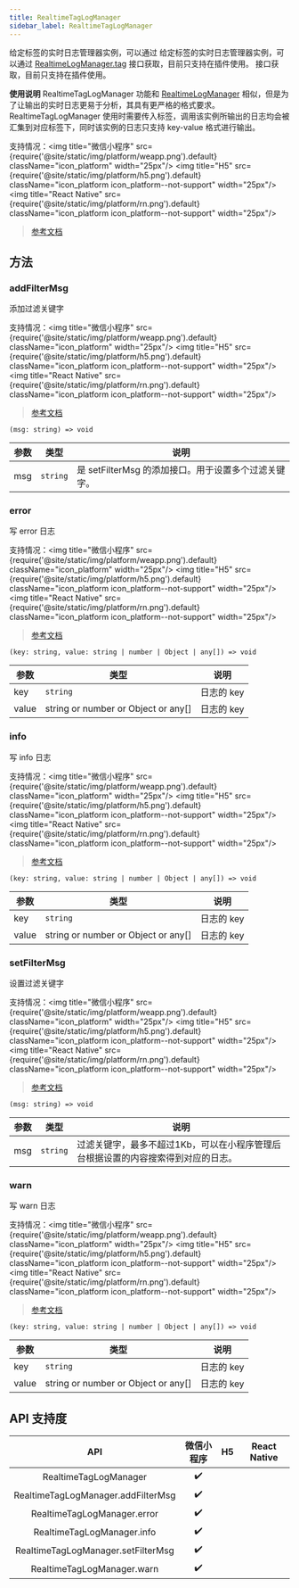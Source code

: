 ```yaml
---
title: RealtimeTagLogManager
sidebar_label: RealtimeTagLogManager
---
```


给定标签的实时日志管理器实例，可以通过 给定标签的实时日志管理器实例，可以通过 [RealtimeLogManager.tag](./RealtimeLogManager#tag) 接口获取，目前只支持在插件使用。 接口获取，目前只支持在插件使用。

**使用说明**
RealtimeTagLogManager 功能和 [RealtimeLogManager](./RealtimeLogManager) 相似，但是为了让输出的实时日志更易于分析，其具有更严格的格式要求。
RealtimeTagLogManager 使用时需要传入标签，调用该实例所输出的日志均会被汇集到对应标签下，同时该实例的日志只支持 key-value 格式进行输出。

支持情况：<img title="微信小程序" src={require('@site/static/img/platform/weapp.png').default} className="icon_platform" width="25px"/> <img title="H5" src={require('@site/static/img/platform/h5.png').default} className="icon_platform icon_platform--not-support" width="25px"/> <img title="React Native" src={require('@site/static/img/platform/rn.png').default} className="icon_platform icon_platform--not-support" width="25px"/>

> [参考文档](https://developers.weixin.qq.com/miniprogram/dev/api/base/debug/RealtimeTagLogManager.html)

## 方法

### addFilterMsg

添加过滤关键字

支持情况：<img title="微信小程序" src={require('@site/static/img/platform/weapp.png').default} className="icon_platform" width="25px"/> <img title="H5" src={require('@site/static/img/platform/h5.png').default} className="icon_platform icon_platform--not-support" width="25px"/> <img title="React Native" src={require('@site/static/img/platform/rn.png').default} className="icon_platform icon_platform--not-support" width="25px"/>

> [参考文档](https://developers.weixin.qq.com/miniprogram/dev/api/base/debug/RealtimeTagLogManager.addFilterMsg.html)

```tsx
(msg: string) => void
```

| 参数 | 类型 | 说明 |
| --- | --- | --- |
| msg | `string` | 是 setFilterMsg 的添加接口。用于设置多个过滤关键字。 |

### error

写 error 日志

支持情况：<img title="微信小程序" src={require('@site/static/img/platform/weapp.png').default} className="icon_platform" width="25px"/> <img title="H5" src={require('@site/static/img/platform/h5.png').default} className="icon_platform icon_platform--not-support" width="25px"/> <img title="React Native" src={require('@site/static/img/platform/rn.png').default} className="icon_platform icon_platform--not-support" width="25px"/>

> [参考文档](https://developers.weixin.qq.com/miniprogram/dev/api/base/debug/RealtimeTagLogManager.error.html)

```tsx
(key: string, value: string | number | Object | any[]) => void
```

| 参数 | 类型 | 说明 |
| --- | --- | --- |
| key | `string` | 日志的 key |
| value | string or number or Object or any[] | 日志的 key |

### info

写 info 日志

支持情况：<img title="微信小程序" src={require('@site/static/img/platform/weapp.png').default} className="icon_platform" width="25px"/> <img title="H5" src={require('@site/static/img/platform/h5.png').default} className="icon_platform icon_platform--not-support" width="25px"/> <img title="React Native" src={require('@site/static/img/platform/rn.png').default} className="icon_platform icon_platform--not-support" width="25px"/>

> [参考文档](https://developers.weixin.qq.com/miniprogram/dev/api/base/debug/RealtimeTagLogManager.info.html)

```tsx
(key: string, value: string | number | Object | any[]) => void
```

| 参数 | 类型 | 说明 |
| --- | --- | --- |
| key | `string` | 日志的 key |
| value | string or number or Object or any[] | 日志的 key |

### setFilterMsg

设置过滤关键字

支持情况：<img title="微信小程序" src={require('@site/static/img/platform/weapp.png').default} className="icon_platform" width="25px"/> <img title="H5" src={require('@site/static/img/platform/h5.png').default} className="icon_platform icon_platform--not-support" width="25px"/> <img title="React Native" src={require('@site/static/img/platform/rn.png').default} className="icon_platform icon_platform--not-support" width="25px"/>

> [参考文档](https://developers.weixin.qq.com/miniprogram/dev/api/base/debug/RealtimeTagLogManager.setFilterMsg.html)

```tsx
(msg: string) => void
```

| 参数 | 类型 | 说明 |
| --- | --- | --- |
| msg | `string` | 过滤关键字，最多不超过1Kb，可以在小程序管理后台根据设置的内容搜索得到对应的日志。 |

### warn

写 warn 日志

支持情况：<img title="微信小程序" src={require('@site/static/img/platform/weapp.png').default} className="icon_platform" width="25px"/> <img title="H5" src={require('@site/static/img/platform/h5.png').default} className="icon_platform icon_platform--not-support" width="25px"/> <img title="React Native" src={require('@site/static/img/platform/rn.png').default} className="icon_platform icon_platform--not-support" width="25px"/>

> [参考文档](https://developers.weixin.qq.com/miniprogram/dev/api/base/debug/RealtimeTagLogManager.warn.html)

```tsx
(key: string, value: string | number | Object | any[]) => void
```

| 参数 | 类型 | 说明 |
| --- | --- | --- |
| key | `string` | 日志的 key |
| value | string or number or Object or any[] | 日志的 key |

## API 支持度

| API | 微信小程序 | H5 | React Native |
| :---: | :---: | :---: | :---: |
| RealtimeTagLogManager | ✔️ |  |  |
| RealtimeTagLogManager.addFilterMsg | ✔️ |  |  |
| RealtimeTagLogManager.error | ✔️ |  |  |
| RealtimeTagLogManager.info | ✔️ |  |  |
| RealtimeTagLogManager.setFilterMsg | ✔️ |  |  |
| RealtimeTagLogManager.warn | ✔️ |  |  |
